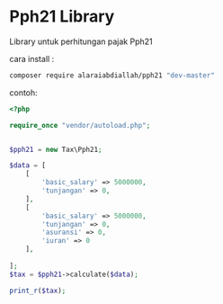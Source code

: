 # Pph21 Library
Library untuk perhitungan pajak Pph21

cara install : 
```bash
composer require alaraiabdiallah/pph21 "dev-master"
```

contoh:
```php
<?php

require_once "vendor/autoload.php";


$pph21 = new Tax\Pph21;

$data = [
    [
        'basic_salary' => 5000000,
        'tunjangan' => 0,
    ],
    [
        'basic_salary' => 5000000,
        'tunjangan' => 0,
        'asuransi' => 0,
        'iuran' => 0
    ],
    
];
$tax = $pph21->calculate($data);

print_r($tax);
```